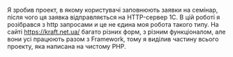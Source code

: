 Я зробив проект, в якому користувачі заповнюють заявки на семінар, після чого ця заявка відправляється на HTTP-сервер 1С. В цій роботі я розібрався з http запросами и це не єдина моя робота такого типу. На сайті https://kraft.net.ua/ багато різних форм, з різним функціоналом, але вони усі працюють разом з Framework, тому я виділив частину всього проекту, яка написана на чистому PHP.
